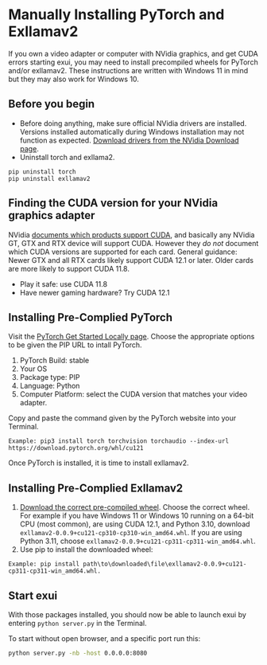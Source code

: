 # Manually Installing PyTorch and Exllamav2
If you own a video adapter or computer with NVidia graphics, and get CUDA errors starting exui, you may need to install precompiled wheels 
for PyTorch and/or exllamav2. These instructions are written with Windows 11 in mind but they may also work for Windows 10.

## Before you begin
* Before doing anything, make sure official NVidia drivers are installed. Versions installed automatically during Windows installation may not 
function as expected. [Download drivers from the NVidia Download page](https://www.nvidia.com/Download/index.aspx).
* Uninstall torch and exllama2.

```
pip uninstall torch
pip uninstall exllamav2
```

## Finding the CUDA version for your NVidia graphics adapter
NVidia [documents which products support CUDA](https://developer.nvidia.com/cuda-gpus), and basically any NVidia GT, GTX and RTX device will 
support CUDA. However they *do not* document which CUDA versions are supported for each card. General guidance: Newer GTX and all RTX cards 
likely support CUDA 12.1 or later. Older cards are more likely to support CUDA 11.8.

* Play it safe: use CUDA 11.8
* Have newer gaming hardware? Try CUDA 12.1

## Installing Pre-Complied PyTorch
Visit the [PyTorch Get Started Locally page](https://pytorch.org/get-started/locally/). Choose the appropriate options to be given the PIP URL 
to intall PyTorch.

1. PyTorch Build: stable
2. Your OS
3. Package type: PIP
4. Language: Python
5. Computer Platform: select the CUDA version that matches your video adapter.

Copy and paste the command given by the PyTorch website into your Terminal.

```
Example: pip3 install torch torchvision torchaudio --index-url https://download.pytorch.org/whl/cu121
```
Once PyTorch is installed, it is time to install exllamav2.

## Installing Pre-Complied Exllamav2

1. [Download the correct pre-compiled wheel](https://github.com/turboderp/exllamav2/releases). Choose the correct wheel. For example if
   you have Windows 11 or Windows 10 running on a 64-bit CPU (most common), are using CUDA 12.1, and Python 3.10, download 
   ```exllamav2-0.0.9+cu121-cp310-cp310-win_amd64.whl```. If you are using Python 3.11, choose 
   ```exllamav2-0.0.9+cu121-cp311-cp311-win_amd64.whl```.
2. Use pip to install the downloaded wheel:

```
Example: pip install path\to\downloaded\file\exllamav2-0.0.9+cu121-cp311-cp311-win_amd64.whl.
```
## Start exui

With those packages installed, you should now be able to launch exui by entering ```python server.py``` in the Terminal.

To start without open browser, and a specific port run this:

```sh
python server.py -nb -host 0.0.0.0:8080
```